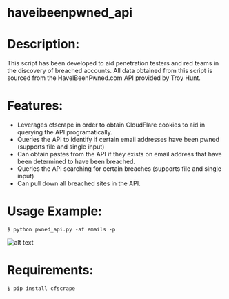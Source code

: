 # haveibeenpwned_api

# Description:
This script has been developed to aid penetration testers and red teams in the discovery of breached accounts. All data obtained from this script is sourced from the HaveIBeenPwned.com API provided by Troy Hunt.


# Features:
* Leverages cfscrape in order to obtain CloudFlare cookies to aid in querying the API programatically.
* Queries the API to identify if certain email addresses have been pwned (supports file and single input)
* Can obtain pastes from the API if they exists on email address that have been determined to have been breached.
* Queries the API searching for certain breaches (supports file and single input)
* Can pull down all breached sites in the API.

# Usage Example:
```$ python pwned_api.py -af emails -p```

![alt text](image.png "Usage Example")

# Requirements:
```$ pip install cfscrape```
